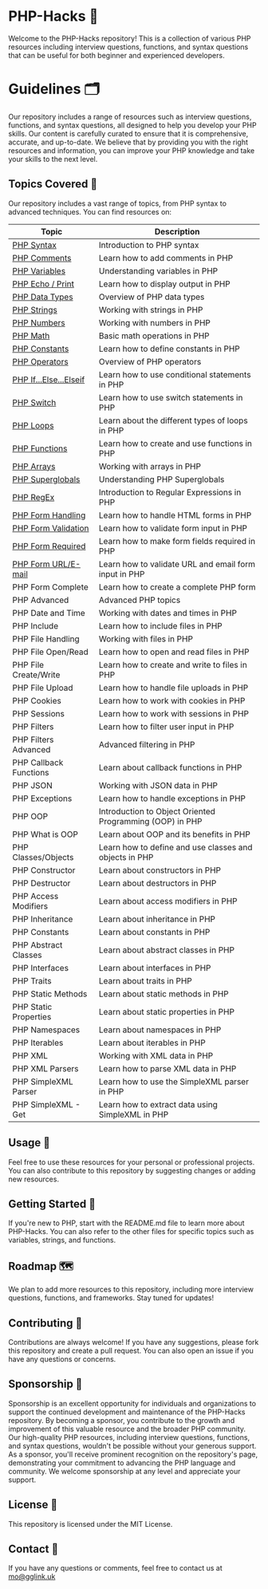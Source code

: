 # PHP-Hacks 🐘

Welcome to the PHP-Hacks repository! This is a collection of various PHP resources including interview questions, functions, and syntax questions that can be useful for both beginner and experienced developers.

# Guidelines 🗂️
Our repository includes a range of resources such as interview questions, functions, and syntax questions, all designed to help you develop your PHP skills. Our content is carefully curated to ensure that it is comprehensive, accurate, and up-to-date. We believe that by providing you with the right resources and information, you can improve your PHP knowledge and take your skills to the next level.

## Topics Covered 📁

Our repository includes a vast range of topics, from PHP syntax to advanced techniques. You can find resources on:

| Topic | Description |
|-------|-------------|
| [PHP Syntax](https://github.com/Skills-Hub/PHP-Hacks/tree/main/Syntax) | Introduction to PHP syntax |
| [PHP Comments](https://github.com/Skills-Hub/PHP-Hacks/tree/main/comments) | Learn how to add comments in PHP |
| [PHP Variables](https://github.com/Skills-Hub/PHP-Hacks/tree/main/variables) | Understanding variables in PHP |
| [PHP Echo / Print](https://github.com/Skills-Hub/PHP-Hacks/tree/main/Echo) | Learn how to display output in PHP |
| [PHP Data Types](https://github.com/Skills-Hub/PHP-Hacks/tree/main/DataTypes) | Overview of PHP data types |
| [PHP Strings](https://github.com/Skills-Hub/PHP-Hacks/tree/main/Strings) | Working with strings in PHP |
| [PHP Numbers](https://github.com/Skills-Hub/PHP-Hacks/tree/main/Numbers) | Working with numbers in PHP |
| [PHP Math](https://github.com/Skills-Hub/PHP-Hacks/tree/main/Math) | Basic math operations in PHP |
| [PHP Constants](https://github.com/Skills-Hub/PHP-Hacks/tree/main/Constants) | Learn how to define constants in PHP |
| [PHP Operators](https://github.com/Skills-Hub/PHP-Hacks/tree/main/Operators) | Overview of PHP operators |
| [PHP If...Else...Elseif](https://github.com/Skills-Hub/PHP-Hacks/tree/main/If...Else...Elseif) | Learn how to use conditional statements in PHP |
| [PHP Switch](https://github.com/Skills-Hub/PHP-Hacks/tree/main/Switch) | Learn how to use switch statements in PHP |
| [PHP Loops](https://github.com/Skills-Hub/PHP-Hacks/tree/main/Loops) | Learn about the different types of loops in PHP |
| [PHP Functions](https://github.com/Skills-Hub/PHP-Hacks/tree/main/Functions) | Learn how to create and use functions in PHP |
| [PHP Arrays](https://github.com/Skills-Hub/PHP-Hacks/tree/main/Arrays) | Working with arrays in PHP |
| [PHP Superglobals](https://github.com/Skills-Hub/PHP-Hacks/tree/main/Superglobals) | Understanding PHP Superglobals |
| [PHP RegEx](https://github.com/Skills-Hub/PHP-Hacks/tree/main/RegEx) | Introduction to Regular Expressions in PHP |
| [PHP Form Handling](https://github.com/Skills-Hub/PHP-Hacks/tree/main/Form%20Handling) | Learn how to handle HTML forms in PHP |
| [PHP Form Validation](https://github.com/Skills-Hub/PHP-Hacks/tree/main/Form%20Validation) | Learn how to validate form input in PHP |
| [PHP Form Required](https://github.com/Skills-Hub/PHP-Hacks/tree/main/Form%20Required) | Learn how to make form fields required in PHP |
| [PHP Form URL/E-mail](https://github.com/Skills-Hub/PHP-Hacks/tree/main/Form%20URL%20or%20E-mail) | Learn how to validate URL and email form input in PHP |
| PHP Form Complete | Learn how to create a complete PHP form |
| PHP Advanced | Advanced PHP topics |
| PHP Date and Time | Working with dates and times in PHP |
| PHP Include | Learn how to include files in PHP |
| PHP File Handling | Working with files in PHP |
| PHP File Open/Read | Learn how to open and read files in PHP |
| PHP File Create/Write | Learn how to create and write to files in PHP |
| PHP File Upload | Learn how to handle file uploads in PHP |
| PHP Cookies | Learn how to work with cookies in PHP |
| PHP Sessions | Learn how to work with sessions in PHP |
| PHP Filters | Learn how to filter user input in PHP |
| PHP Filters Advanced | Advanced filtering in PHP |
| PHP Callback Functions | Learn about callback functions in PHP |
| PHP JSON | Working with JSON data in PHP |
| PHP Exceptions | Learn how to handle exceptions in PHP |
| PHP OOP | Introduction to Object Oriented Programming (OOP) in PHP |
| PHP What is OOP | Learn about OOP and its benefits in PHP |
| PHP Classes/Objects | Learn how to define and use classes and objects in PHP |
| PHP Constructor | Learn about constructors in PHP |
| PHP Destructor | Learn about destructors in PHP |
| PHP Access Modifiers | Learn about access modifiers in PHP |
| PHP Inheritance | Learn about inheritance in PHP |
| PHP Constants | Learn about constants in PHP |
| PHP Abstract Classes | Learn about abstract classes in PHP |
| PHP Interfaces | Learn about interfaces in PHP |
| PHP Traits | Learn about traits in PHP |
| PHP Static Methods | Learn about static methods in PHP |
| PHP Static Properties | Learn about static properties in PHP |
| PHP Namespaces | Learn about namespaces in PHP |
| PHP Iterables | Learn about iterables in PHP |
| PHP XML | Working with XML data in PHP |
| PHP XML Parsers | Learn how to parse XML data in PHP |
| PHP SimpleXML Parser | Learn how to use the SimpleXML parser in PHP |
| PHP SimpleXML - Get | Learn how to extract data using SimpleXML in PHP |

## Usage 🚀

Feel free to use these resources for your personal or professional projects. You can also contribute to this repository by suggesting changes or adding new resources.

## Getting Started 🏁

If you're new to PHP, start with the README.md file to learn more about PHP-Hacks. You can also refer to the other files for specific topics such as variables, strings, and functions.

## Roadmap 🗺️

We plan to add more resources to this repository, including more interview questions, functions, and frameworks. Stay tuned for updates!

## Contributing 🤝

Contributions are always welcome! If you have any suggestions, please fork this repository and create a pull request. You can also open an issue if you have any questions or concerns.

## Sponsorship 🎁
Sponsorship is an excellent opportunity for individuals and organizations to support the continued development and maintenance of the PHP-Hacks repository. By becoming a sponsor, you contribute to the growth and improvement of this valuable resource and the broader PHP community. Our high-quality PHP resources, including interview questions, functions, and syntax questions, wouldn't be possible without your generous support. As a sponsor, you'll receive prominent recognition on the repository's page, demonstrating your commitment to advancing the PHP language and community. We welcome sponsorship at any level and appreciate your support.

## License 📝

This repository is licensed under the MIT License.

## Contact 📧

If you have any questions or comments, feel free to contact us at mo@gglink.uk 
